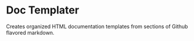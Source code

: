 # Doc Templater

Creates organized HTML documentation templates from sections of Github flavored markdown.
 

